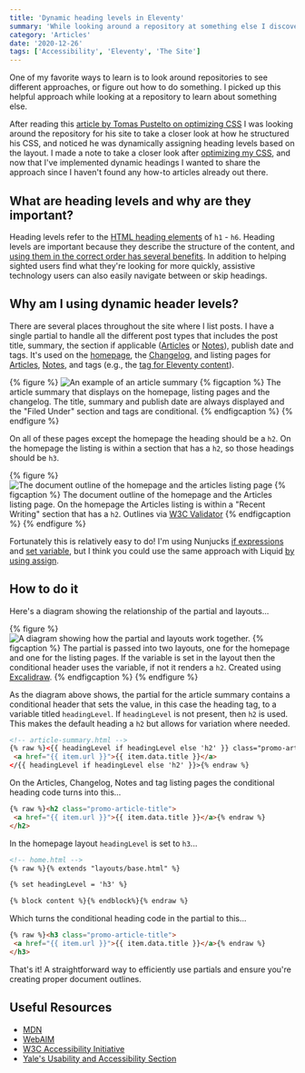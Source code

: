```yaml
---
title: 'Dynamic heading levels in Eleventy'
summary: 'While looking around a repository at something else I discovered this clever approach.'
category: 'Articles'
date: '2020-12-26'
tags: ['Accessibility', 'Eleventy', 'The Site']
---
```


One of my favorite ways to learn is to look around repositories to see different approaches, or figure out how to do something. I picked up this helpful approach while looking at a repository to learn about something else.

After reading this [article by Tomas Pustelto on optimizing CSS](https://pustelto.com/blog/optimizing-css-for-faster-page-loads/) I was looking around the repository for his site to take a closer look at how he structured his CSS, and noticed he was dynamically assigning heading levels based on the layout. I made a note to take a closer look after [optimizing my CSS](/articles/manually-splitting-css-files-in-eleventy/), and now that I've implemented dynamic headings I wanted to share the approach since I haven't found any how-to articles already out there.

## What are heading levels and why are they important?
Heading levels refer to the [HTML heading elements](https://developer.mozilla.org/en-US/docs/Web/HTML/Element/Heading_Elements) of ```h1``` - ```h6```. Heading levels are important because they describe the structure of the content, and [using them in the correct order has several benefits](https://usability.yale.edu/web-accessibility/articles/headings#benefits). In addition to helping sighted users find what they're looking for more quickly, assistive technology users can also easily navigate between or skip headings.


## Why am I using dynamic header levels?
There are several places throughout the site where I list posts. I have a single partial to handle all the different post types that includes the post title, summary, the section if applicable ([Articles](/articles/) or [Notes](/notes/)), publish date and tags. It's used on the [homepage](/), the [Changelog](/changelog/), and listing pages for [Articles](/articles/), [Notes](/notes/), and tags (e.g., the [tag for Eleventy content](/tag/eleventy/)).

{% figure %}
  <picture>
    <source srcset="/img/article-summary.avif" type="image/avif">
    <source srcset="/img/article-summary.webp" type="image/webp">
    <img src="/img/article-summary.png" alt="An example of an article summary" loading="lazy" />
  </picture>
  {% figcaption %}
    The article summary that displays on the homepage, listing pages and the changelog. The title, summary and publish date are always displayed and the "Filed Under" section and tags are conditional.
  {% endfigcaption %}
{% endfigure %}

On all of these pages except the homepage the heading should be a ```h2```. On the homepage the listing is within a section that has a ```h2```, so those headings should be ```h3```.

{% figure %}
  <picture>
    <source srcset="/img/document-outline.avif" type="image/avif">
    <source srcset="/img/document-outline.webp" type="image/webp">
    <img src="/img/document-outline.png" alt="The document outline of the homepage and the articles listing page" loading="lazy" />
  </picture>
  {% figcaption %}
    The document outline of the homepage and the Articles listing page. On the homepage the Articles listing is within a "Recent Writing" section that has a ```h2```. Outlines via <a href="https://validator.w3.org/">W3C Validator</a>
  {% endfigcaption %}
{% endfigure %}

Fortunately this is relatively easy to do! I'm using Nunjucks [if expressions](https://mozilla.github.io/nunjucks/templating.html#if-expression) and [set variable](https://mozilla.github.io/nunjucks/templating.html#set), but I think you could use the same approach with Liquid [by using assign](https://shopify.github.io/liquid/tags/variable/).

## How to do it
Here's a diagram showing the relationship of the partial and layouts...

{% figure %}
  <picture>
    <source srcset="/img/dynamic-headers-template-structure.avif" type="image/avif">
    <source srcset="/img/dynamic-headers-template-structure.webp" type="image/webp">
    <img src="/img/dynamic-headers-template-structure.png" alt="A diagram showing how the partial and layouts work together." loading="lazy" />
  </picture>
  {% figcaption %}
    The partial is passed into two layouts, one for the homepage and one for the listing pages. If the variable is set in the layout then the conditional header uses the variable, if not it renders a ```h2```. Created using <a href="https://excalidraw.com/">Excalidraw</a>.
  {% endfigcaption %}
{% endfigure %}

As the diagram above shows, the partial for the article summary contains a conditional header that sets the value, in this case the heading tag, to a variable titled ```headingLevel```. If ```headingLevel``` is not present, then ```h2``` is used. This makes the default heading a ```h2``` but allows for variation where needed.

```html
<!-- article-summary.html -->
{% raw %}<{{ headingLevel if headingLevel else 'h2' }} class="promo-article-title">
 <a href="{{ item.url }}">{{ item.data.title }}</a>
</{{ headingLevel if headingLevel else 'h2' }}>{% endraw %}
```

On the Articles, Changelog, Notes and tag listing pages the conditional heading code turns into this...

```html
{% raw %}<h2 class="promo-article-title">
 <a href="{{ item.url }}">{{ item.data.title }}</a>{% endraw %}
</h2>
```

In the homepage layout ```headingLevel``` is set to ```h3```...

```html
<!-- home.html -->
{% raw %}{% extends "layouts/base.html" %}

{% set headingLevel = 'h3' %}

{% block content %}{% endblock%}{% endraw %}
```

Which turns the conditional heading code in the partial to this...

```html
{% raw %}<h3 class="promo-article-title">
 <a href="{{ item.url }}">{{ item.data.title }}</a>{% endraw %}
</h3>
```

That's it! A straightforward way to efficiently use partials and ensure you're creating proper document outlines.


## Useful Resources
* [MDN](https://developer.mozilla.org/en-US/docs/Web/HTML/Element/Heading_Elements)
* [WebAIM](https://webaim.org/techniques/semanticstructure/#headings)
* [W3C Accessibility Initiative](https://www.w3.org/WAI/tutorials/page-structure/headings/)
* [Yale's Usability and Accessibility Section](https://usability.yale.edu/web-accessibility/articles/headings)

